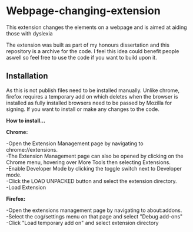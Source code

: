 # Webpage-changing-extension
This extension changes the elements on a webpage and is aimed at aiding those with dyslexia 

The extension was built as part of my honours dissertation and this repository is a archive for the code. I feel this idea could benefit people aswell so feel free to use the code if you want to build upon it.

## Installation

As this is not publish files need to be installed manually. Unlike chrome, firefox requires a temporary add on which deletes when the browser is installed as fully installed browsers need to be passed by Mozilla for signing. If you want to install or make any changes to the code. 

**How to install...**

**Chrome:**

-Open the Extension Management page by navigating to chrome://extensions.<br />
-The Extension Management page can also be opened by clicking on the Chrome menu, hovering over More Tools then selecting Extensions.<br />
-Enable Developer Mode by clicking the toggle switch next to Developer mode.<br />
-Click the LOAD UNPACKED button and select the extension directory.<br />
-Load Extension

**Firefox:**

-Open the extensions management page by navigating to about:addons.<br />
-Select the cog/settings menu on that page and select "Debug add-ons"<br />
-Click "Load temporary add on" and select extension directory<br />
